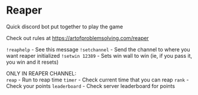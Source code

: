# Reaper

Quick discord bot put together to play the game

Check out rules at https://artofproblemsolving.com/reaper

`!reaphelp` - See this message
`!setchannel` - Send the channel to where you want reaper initialized
`!setwin 12389` - Sets win wall to win (ie, if you pass it, you win and it resets)

ONLY IN REAPER CHANNEL:  
`reap` - Run to reap time
`timer` - Check current time that you can reap
`rank` - Check your points
`leaderboard` - Check server leaderboard for points
